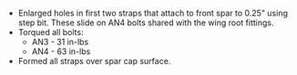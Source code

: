 * Enlarged holes in first two straps that attach to front spar to 0.25" using step bit. These slide on AN4 bolts shared with the wing root fittings.
* Torqued all bolts:
  * AN3 - 31 in-lbs
  * AN4 - 63 in-lbs
* Formed all straps over spar cap surface.
